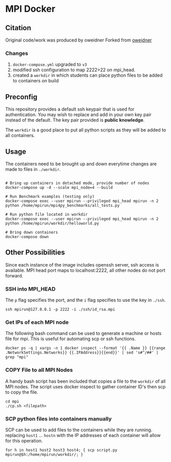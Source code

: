 # MPI Docker

## Citation

Original code/work was produced by oweidner
Forked from [oweidner](https://github.com/oweidner/docker.openmpi)

### Changes

1. `docker-compose.yml` upgraded to `v3`
2. modified ssh configuration to map 2222>22 on mpi_head.
3. created a `workdir` in which students can place python files to be added to containers on build

## Preconfig

This repository provides a default ssh keypair that is used for authentication. You may wish to replace and add in your own key pair instead of the default. The key pair provided is **public knowledge**.

The `workdir` is a good place to put all python scripts as they will be added to all containers.

## Usage

The containers need to be brought up and down everytime changes are made to files in `./workdir`.

```shell

# Bring up containers in detached mode, provide number of nodes
docker-compose up -d --scale mpi_node=4 --build

# Run Benchmark examples (testing only)
docker-compose exec --user mpirun --privileged mpi_head mpirun -n 2 python /home/mpirun/mpi4py_benchmarks/all_tests.py

# Run python file located in workdir
docker-compose exec --user mpirun --privileged mpi_head mpirun -n 2 python /home/mpirun/workdir/helloworld.py

# Bring down containers
docker-compose down
```

## Other Possibilities

Since each instance of the image includes openssh server, ssh access is available. MPI head port maps to localhost:2222, all other nodes do not port forward.

### SSH into MPI_HEAD

The `p` flag specifies the port, and the `i` flag specifies to use the key in `./ssh`.

```
ssh mpirun@127.0.0.1 -p 2222 -i ./ssh/id_rsa.mpi
```

### Get IPs of each MPI node

The following bash command can be used to generate a machine or hosts file for mpi. This is useful for automating scp or ssh functions.

```shell
docker ps -q | xargs -n 1 docker inspect --format '{{ .Name }} {{range .NetworkSettings.Networks}} {{.IPAddress}}{{end}}' | sed 's#^/##' | grep "mpi"
```

### COPY File to all MPI Nodes

A handy bash script has been included that copies a file to the `workdir` of all MPI nodes.
The script uses docker inspect to gather container ID's then scp to copy the file.

```shell
cd mpi
./cp.sh <filepath>
```

### SCP python files into containers manually

SCP can be used to add files to the containers while they are running. replacing `host1` ... `hostn` with the IP addresses of each container will allow for this operation.

```shell
for h in host1 host2 host3 host4; { scp script.py mpirun@$h:/home/mpirun/workdir/; }
```
